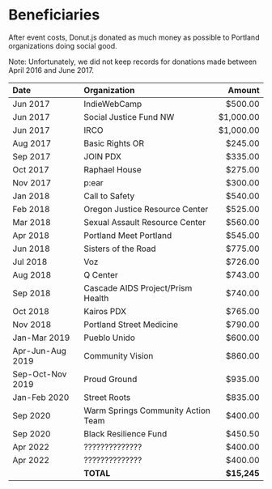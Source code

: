 # Beneficiaries

After event costs, Donut.js donated as much money as possible to Portland 
organizations doing social good.

Note: Unfortunately, we did not keep records for donations made between April
2016 and June 2017.

| Date             | Organization                       |      Amount |
|:-----------------|:-----------------------------------|------------:|
| Jun 2017         | IndieWebCamp                       |     $500.00 |
| Jun 2017         | Social Justice Fund NW             |   $1,000.00 |
| Jun 2017         | IRCO                               |   $1,000.00 |
| Aug 2017         | Basic Rights OR                    |     $245.00 |
| Sep 2017         | JOIN PDX                           |     $335.00 |
| Oct 2017         | Raphael House                      |     $275.00 |
| Nov 2017         | p:ear                              |     $300.00 |
| Jan 2018         | Call to Safety                     |     $540.00 |
| Feb 2018         | Oregon Justice Resource Center     |     $525.00 |
| Mar 2018         | Sexual Assault Resource Center     |     $560.00 |
| Apr 2018         | Portland Meet Portland             |     $545.00 |
| Jun 2018         | Sisters of the Road                |     $775.00 |
| Jul 2018         | Voz                                |     $726.00 |
| Aug 2018         | Q Center                           |     $743.00 |
| Sep 2018         | Cascade AIDS Project/Prism Health  |     $740.00 |
| Oct 2018         | Kairos PDX                         |     $765.00 |
| Nov 2018         | Portland Street Medicine           |     $790.00 |
| Jan-Mar 2019     | Pueblo Unido                       |     $600.00 |
| Apr-Jun-Aug 2019 | Community Vision                   |     $860.00 |
| Sep-Oct-Nov 2019 | Proud Ground                       |     $935.00 |
| Jan-Feb 2020     | Street Roots                       |     $835.00 |
| Sep 2020         | Warm Springs Community Action Team |     $400.00 |
| Sep 2020         | Black Resilience Fund              |     $450.50 |
| Apr 2022         | ??????????????                     |     $400.00 |
| Apr 2022         | ??????????????                     |     $400.00 |
|                  | **TOTAL**                          | **$15,245** |
